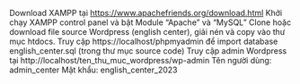 Download XAMPP tại https://www.apachefriends.org/download.html
Khởi chạy XAMPP control panel và bật Module “Apache” và “MySQL”
Clone hoặc download file source Wordpress (english center), giải nén và copy vào thư mục htdocs.
Truy cập https://localhost/phpmyadmin để import database english_center.sql (trong thư mục source code)
Truy cập admin Wordpress tại http://localhost/ten_thu_muc_wordpress/wp-admin
Tên người dùng: admin_center
Mật khẩu: english_center_2023
